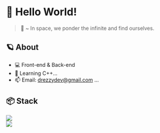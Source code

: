 # 🌙 Hello World! 
> 🚀 ~ In space, we ponder the infinite and find ourselves. <br>

## 🪐 About
- 💻 Front-end & Back-end
- 📘  Learning C++...
- 📫 Email: drezzydev@gmail.com ...
<link rel="stylesheet" href="https://cdn.jsdelivr.net/gh/devicons/devicon@v2.15.1/devicon.min.css">

## 📦 Stack
<p>
  <a href="https://skillicons.dev">
    <img src="https://skillicons.dev/icons?i=js,ts,cpp,html,css,prisma"/ > <br>
    <img src="https://skillicons.dev/icons?i=nodejs,discordjs,figma,vscode,git,mongodb" />
  </a>
</p>
